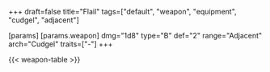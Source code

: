 +++
draft=false
title="Flail"
tags=["default", "weapon", "equipment", "cudgel", "adjacent"]

[params]
  [params.weapon]
    dmg="1d8"
    type="B"
    def="2"
    range="Adjacent"
    arch="Cudgel"
    traits=["-"]
+++

{{< weapon-table >}}


